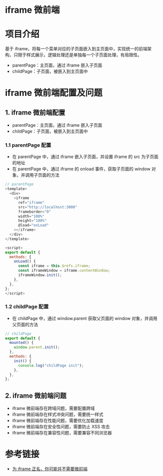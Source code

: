 # iframe 微前端

# 项目介绍

基于 iframe，将每一个菜单对应的子页面嵌入到主页面中，实现统一的前端架构，只限于样式展示，逻辑处理还是单独每一个子页面处理，有局限性。

- parentPage：主页面，通过 iframe 嵌入子页面
- childPage：子页面，被嵌入到主页面中

# iframe 微前端配置及问题

## 1. iframe 微前端配置

- parentPage：主页面，通过 iframe 嵌入子页面
- childPage：子页面，被嵌入到主页面中

### 1.1 parentPage 配置

- 在 parentPage 中，通过 iframe 嵌入子页面，并设置 iframe 的 src 为子页面的地址
- 在 parentPage 中，通过 iframe 的 onload 事件，获取子页面的 window 对象，并调用子页面的方法

```js
// parentPage
<template>
  <div>
    <iframe
      ref="iframe"
      src="http://localhost:3000"
      frameborder="0"
      width="100%"
      height="100%"
      @load="onLoad"
    ></iframe>
  </div>
</template>

<script>
export default {
  methods: {
    onLoad() {
      const iframe = this.$refs.iframe;
      const iframeWindow = iframe.contentWindow;
      iframeWindow.init();
    },
  },
};
</script>
```

### 1.2 childPage 配置

- 在 childPage 中，通过 window.parent 获取父页面的 window 对象，并调用父页面的方法

```js
// childPage
export default {
  mounted() {
    window.parent.init();
  },
  methods: {
    init() {
      console.log("childPage init");
    },
  },
};
```

## 2. iframe 微前端问题

- iframe 微前端存在跨域问题，需要配置跨域
- iframe 微前端存在样式冲突问题，需要统一样式
- iframe 微前端存在性能问题，需要优化加载速度
- iframe 微前端存在安全性问题，需要防止 XSS 攻击
- iframe 微前端存在兼容性问题，需要兼容不同浏览器

# 参考链接

- [为 iframe 正名，你可能并不需要微前端](https://juejin.cn/post/7185070739064619068)
